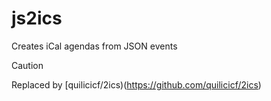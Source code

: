 # js2ics

Creates iCal agendas from JSON events

> [!CAUTION]
> Replaced by [quilicicf/2ics)(https://github.com/quilicicf/2ics)
